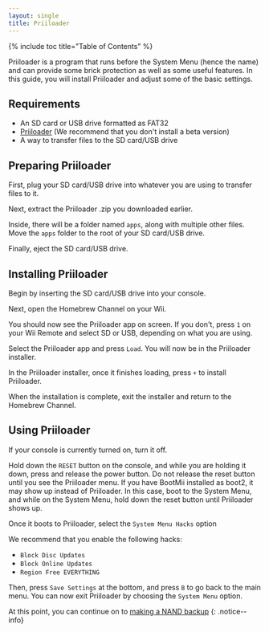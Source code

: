 ```yaml
---
layout: single
title: Priiloader
---
```


{% include toc title="Table of Contents" %}

Priiloader is a program that runs before the System Menu (hence the name) and can provide some brick protection as well as some useful features. In this guide, you will install Priiloader and adjust some of the basic settings.

## Requirements

- An SD card or USB drive formatted as FAT32
- [Priiloader](https://github.com/DacoTaco/priiloader/releases) (We recommend that you don't install a beta version)
- A way to transfer files to the SD card/USB drive

## Preparing Priiloader

First, plug your SD card/USB drive into whatever you are using to transfer files to it.

Next, extract the Priiloader .zip you downloaded earlier.

Inside, there will be a folder named ``apps``, along with multiple other files. Move the ``apps`` folder to the root of your SD card/USB drive.

Finally, eject the SD card/USB drive.

## Installing Priiloader

Begin by inserting the SD card/USB drive into your console.

Next, open the Homebrew Channel on your Wii.

You should now see the Priiloader app on screen. If you don't, press ``1`` on your Wii Remote and select SD or USB, depending on what you are using.

Select the Priiloader app and press ``Load``. You will now be in the Priiloader installer.

In the Priiloader installer, once it finishes loading, press ``+`` to install Priiloader.

When the installation is complete, exit the installer and return to the Homebrew Channel.

## Using Priiloader

If your console is currently turned on, turn it off.

Hold down the ``RESET`` button on the console, and while you are holding it down, press and release the power button. Do not release the reset button until you see the Priiloader menu. If you have BootMii installed as boot2, it may show up instead of Priiloader. In this case, boot to the System Menu, and while on the System Menu, hold down the reset button until Priiloader shows up.

Once it boots to Priiloader, select the ``System Menu Hacks`` option

We recommend that you enable the following hacks:

- ``Block Disc Updates``
- ``Block Online Updates``
- ``Region Free EVERYTHING``

Then, press ``Save Settings`` at the bottom, and press ``B`` to go back to the main menu. You can now exit Priiloader by choosing the ``System Menu`` option.

At this point, you can continue on to [making a NAND backup](/wiinandbackup)
{: .notice--info}
